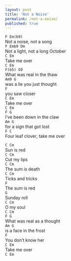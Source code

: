 ```yaml
---
layout: post
title: 'Not a Noise'
permalink: /not-a-noise/
published: true
---
```


`F Em(b9)`  
Not a noise, not a song  
`F Emb9 Dm`  
Not a light, not a long October  
`C Em`  
Take me over  
`C Em`  
`F(b5) G9`  
What was real in the thaw  
`Am9 G`  
was a lie you just thought  
`F`  
you saw closer  
`C Em`  
Take me over  
`C Em`  
`F G`  
I’ve been down in the claw  
`Am G`  
for a sign that got lost  
`F C`  
Four leaf clover, take me over

`C Cm`  
Sun is red  
`C Cm`  
Cut my lips  
`C Cm`  
The sum is death  
`C Cm`  
Ticks and tricks  
`F`  
The sum is red  
`G`  
Sunday roll  
`C Cm`  
O my soul  
`C Cm`  
`F G`  
What was real as a thought  
`Am G`  
is a face in the frost  
`F`  
You don’t know her  
`C Em`  
Take me over  
`C Em`
